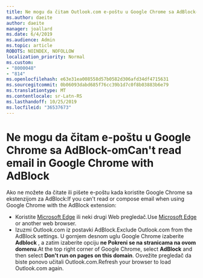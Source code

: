 ```yaml
---
title: Ne mogu da čitam Outlook.com e-poštu u Google Chrome sa AdBlock-om
ms.author: daeite
author: daeite
manager: joallard
ms.date: 6/4/2019
ms.audience: Admin
ms.topic: article
ROBOTS: NOINDEX, NOFOLLOW
localization_priority: Normal
ms.custom:
- "8000048"
- "814"
ms.openlocfilehash: e63e31ea008558d57b0582d306afd34df4715631
ms.sourcegitcommit: 0b06093dabd685f76cc39b1d7c0f8b03883b6e79
ms.translationtype: MT
ms.contentlocale: sr-Latn-RS
ms.lasthandoff: 10/25/2019
ms.locfileid: "36537673"
---
```

# <a name="cant-read-email-in-google-chrome-with-adblock"></a><span data-ttu-id="188ad-102">Ne mogu da čitam e-poštu u Google Chrome sa AdBlock-om</span><span class="sxs-lookup"><span data-stu-id="188ad-102">Can't read email in Google Chrome with AdBlock</span></span>

<span data-ttu-id="188ad-103">Ako ne možete da čitate ili pišete e-poštu kada koristite Google Chrome sa ekstenzijom za AdBlock:</span><span class="sxs-lookup"><span data-stu-id="188ad-103">If you can't read or compose email when using Google Chrome with the AdBlock extension:</span></span>

- <span data-ttu-id="188ad-104">Koristite [Microsoft Edge](https://go.microsoft.com/fwlink/p/?linkid=2001503&amp;clcid=0x409) ili neki drugi Web pregledač.</span><span class="sxs-lookup"><span data-stu-id="188ad-104">Use [Microsoft Edge](https://go.microsoft.com/fwlink/p/?linkid=2001503&amp;clcid=0x409) or another web browser.</span></span>
- <span data-ttu-id="188ad-105">Izuzmi Outlook.com iz postavki AdBlock.</span><span class="sxs-lookup"><span data-stu-id="188ad-105">Exclude Outlook.com from the AdBlock settings.</span></span> <span data-ttu-id="188ad-106">U gornjem desnom uglu Google Chrome izaberite **Adblock** , a zatim izaberite opciju **ne Pokreni se na stranicama na ovom domenu**.</span><span class="sxs-lookup"><span data-stu-id="188ad-106">At the top right corner of Google Chrome, select **AdBlock** and then select **Don't run on pages on this domain**.</span></span> <span data-ttu-id="188ad-107">Osvežite pregledač da biste ponovo učitali Outlook.com.</span><span class="sxs-lookup"><span data-stu-id="188ad-107">Refresh your browser to load Outlook.com again.</span></span>
